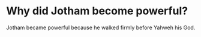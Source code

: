 # Why did Jotham become powerful?

Jotham became powerful because he walked firmly before Yahweh his God.
